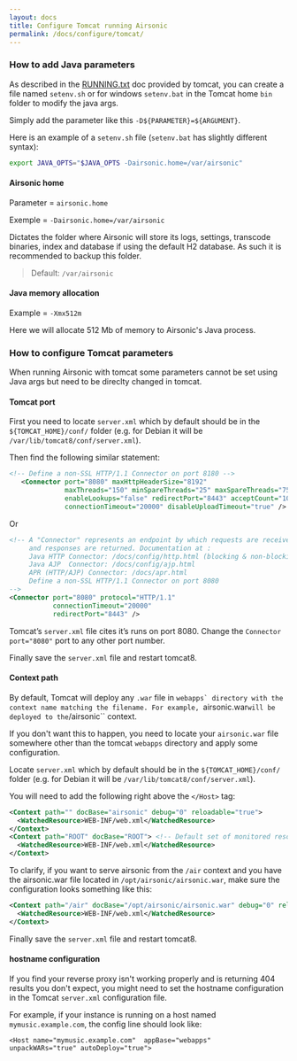 ```yaml
---
layout: docs
title: Configure Tomcat running Airsonic
permalink: /docs/configure/tomcat/
---
```

### How to add Java parameters

As described in the [RUNNING.txt](http://tomcat.apache.org/tomcat-8.0-doc/RUNNING.txt) doc provided by tomcat, you can create a file named `setenv.sh` or for windows `setenv.bat` in the Tomcat home `bin` folder to  modify the java args.

Simply add the parameter like this `-D${PARAMETER}=${ARGUMENT}`.

Here is an example of a `setenv.sh` file (`setenv.bat` has slightly different syntax):

```sh
export JAVA_OPTS="$JAVA_OPTS -Dairsonic.home=/var/airsonic"
```

#### Airsonic home

Parameter = `airsonic.home`

Exemple = `-Dairsonic.home=/var/airsonic`

Dictates the folder where Airsonic will store its logs, settings, transcode binaries, index and database if using the default H2 database. As such it is recommended to backup this folder.

> Default: `/var/airsonic`

#### Java memory allocation

Example = `-Xmx512m`

Here we will allocate 512 Mb of memory to Airsonic's Java process.

### How to configure Tomcat parameters

When running Airsonic with tomcat some parameters cannot be set using Java args but need to be direclty changed in tomcat.

#### Tomcat port

First you need to locate `server.xml` which by default should be in the ``${TOMCAT_HOME}/conf/`` folder (e.g. for Debian it will be `/var/lib/tomcat8/conf/server.xml`).

Then find the following similar statement:

```xml
<!-- Define a non-SSL HTTP/1.1 Connector on port 8180 -->
   <Connector port="8080" maxHttpHeaderSize="8192"
              maxThreads="150" minSpareThreads="25" maxSpareThreads="75"
              enableLookups="false" redirectPort="8443" acceptCount="100"
              connectionTimeout="20000" disableUploadTimeout="true" />

```
Or
```xml
<!-- A "Connector" represents an endpoint by which requests are received
     and responses are returned. Documentation at :
     Java HTTP Connector: /docs/config/http.html (blocking & non-blocking)
     Java AJP  Connector: /docs/config/ajp.html
     APR (HTTP/AJP) Connector: /docs/apr.html
     Define a non-SSL HTTP/1.1 Connector on port 8080
-->
<Connector port="8080" protocol="HTTP/1.1"
           connectionTimeout="20000"
           redirectPort="8443" />
```

Tomcat’s `server.xml` file cites it’s runs on port 8080. Change the `Connector port="8080"` port to any other port number.

Finally save the `server.xml` file and restart tomcat8.

#### Context path

By default, Tomcat will deploy any ``.war`` file in ``webapps` directory
with the context name matching the filename. For example, ``airsonic.war``
will be deployed to the ``/airsonic`` context.

If you don't want this to happen, you need to locate your ``airsonic.war``
file somewhere other than the tomcat ``webapps`` directory and apply some
configuration.

Locate `server.xml` which by default should be in the ``${TOMCAT_HOME}/conf/`` folder (e.g. for Debian it will be `/var/lib/tomcat8/conf/server.xml`).

You will need to add the following right above the `</Host>` tag:

```xml
<Context path="" docBase="airsonic" debug="0" reloadable="true">
  <WatchedResource>WEB-INF/web.xml</WatchedResource>
</Context>
<Context path="ROOT" docBase="ROOT"> <!-- Default set of monitored resources -->
  <WatchedResource>WEB-INF/web.xml</WatchedResource>
</Context>
```

To clarify, if you want to serve airsonic from the ``/air`` context and you have the
airsonic.war file located in ``/opt/airsonic/airsonic.war``, make sure the
configuration looks something like this:

```xml
<Context path="/air" docBase="/opt/airsonic/airsonic.war" debug="0" reloadable="true">
  <WatchedResource>WEB-INF/web.xml</WatchedResource>
</Context>
```

Finally save the `server.xml` file and restart tomcat8.

#### hostname configuration

If you find your reverse proxy isn't working properly and is returning 404 results
you don't expect, you might need to set the hostname configuration in the Tomcat
``server.xml`` configuration file.

For example, if your instance is running on a host named ``mymusic.example.com``,
the config line should look like:

```
<Host name="mymusic.example.com"  appBase="webapps"
unpackWARs="true" autoDeploy="true">
```
